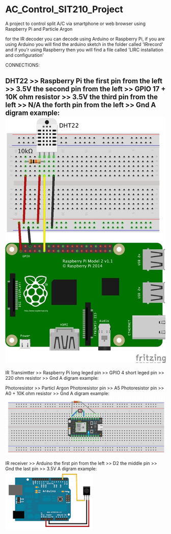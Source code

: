 # AC_Control_SIT210_Project
A project to control split A/C via smartphone or web browser using Raspberry Pi and Particle Argon

for the IR decoder you can decode using Arduino or Raspberry Pi, if you are using Arduino you will find the arduino sketch in the folder called 'IRrecord' and if you'r using Raspberry then you will find a file called 'LIRC installation and configuration' 




CONNECTIONS:


DHT22 >> Raspberry Pi
    the first pin from the left  >>  3.5V
    the second pin from the left >>  GPIO 17 + 10K ohm resistor >> 3.5V 
    the third pin from the left  >>  N/A
    the forth pin from the left  >>  Gnd
    A digram example: ![alt text](https://github.com/khalid-8/AC_Control_SIT210_Project/blob/master/Digrams/IMG_4961.JPG) 
 -------------------------------- 
IR Transimtter >> Raspberry Pi
    long leged pin >> GPIO 4
    short leged pin >> 220 ohm resistor >> Gnd
    A digram example: 
  
Photoresistor >> Particl Argon
   Photoresistor pin >> A5
   Photoresistor pin >> A0 + 10K ohm resistor >> Gnd
   A digram example: ![alt text](https://github.com/khalid-8/AC_Control_SIT210_Project/blob/master/Digrams/IMG_4960.JPG)

 
IR receiver >> Arduino 
   the first pin from the left >> D2
   the middle pin >> Gnd
   the last pin >> 3.5V
   A digram example: ![alt text](https://github.com/khalid-8/AC_Control_SIT210_Project/blob/master/Digrams/IMG_4959.PNG)
